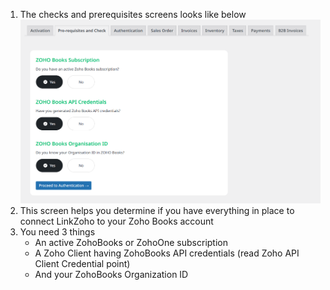 1. The checks and prerequisites screens looks like below
![Checks](image-8.png)
2. This screen helps you determine if you have everything in place to connect LinkZoho to your Zoho Books account
3. You need 3 things
    - An active ZohoBooks or ZohoOne subscription 
    - A Zoho Client having ZohoBooks API credentials (read Zoho API Client Credential point)
    - And your ZohoBooks Organization ID
